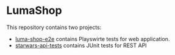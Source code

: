 # LumaShop

This repository contains two projects: 

* [luma-shop-e2e](/luma-shop-e2e) contains Playswirte tests for web application.
* [starwars-api-tests](/starwars-api-tests/) contains JUnit tests for REST API

